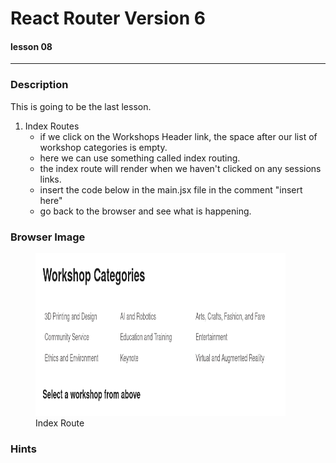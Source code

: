 # React Router Version 6
#### lesson 08
***


### Description

This is going to be the last lesson.

1. Index Routes
   - if we click on the Workshops Header link, the space after our list of workshop categories
   is empty.
   - here we can use something called index routing.
   - the index route will render when we haven't clicked on any sessions links.
   - insert the code below in the main.jsx file in the comment "insert here"
   - go back to the browser and see what is happening.


### Browser Image

<figure>
    <img src ="src/assets/select.png"
         alt ="cras table"
         width ="400"
         height ="260">
    <figcaption>Index Route</figcaption>
</figure>

### Hints












